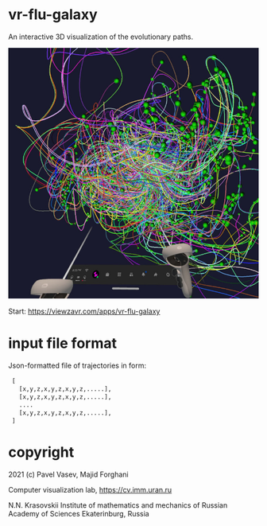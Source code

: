 # vr-flu-galaxy

An interactive 3D visualization of the evolutionary paths.

![](vr.jpg)

Start: https://viewzavr.com/apps/vr-flu-galaxy

# input file format

Json-formatted file of trajectories in form:
```
 [
   [x,y,z,x,y,z,x,y,z,.....],
   [x,y,z,x,y,z,x,y,z,.....],   
   ....
   [x,y,z,x,y,z,x,y,z,.....],   
 ]   
```

# copyright

2021 (c) Pavel Vasev, Majid Forghani

Computer visualization lab, https://cv.imm.uran.ru

N.N. Krasovskii Institute of mathematics and mechanics
of Russian Academy of Sciences
Ekaterinburg, Russia

